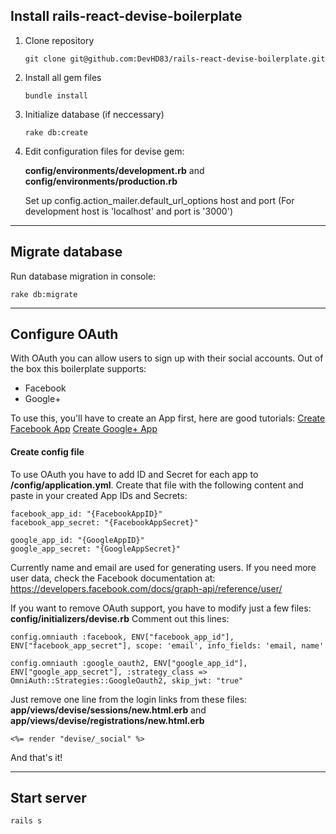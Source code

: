 ## Install rails-react-devise-boilerplate

1. Clone repository

    ```
    git clone git@github.com:DevHD83/rails-react-devise-boilerplate.git
    ```

2. Install all gem files

    ```
    bundle install
    ```

3. Initialize database (if neccessary)

    ```
    rake db:create
    ```

4. Edit configuration files for devise gem:

    **config/environments/development.rb** and **config/environments/production.rb**

    Set up config.action_mailer.default_url_options host and port
    (For development host is 'localhost' and port is '3000')

---

## Migrate database

Run database migration in console:
```
rake db:migrate
```

---

## Configure OAuth

With OAuth you can allow users to sign up with their social accounts.
Out of the box this boilerplate supports:
- Facebook
- Google+

To use this, you'll have to create an App first, here are good tutorials:
[Create Facebook App](https://developers.facebook.com/docs/apps/register#create-app)
[Create Google+ App](http://wpweb.co.in/documents/social-network-integration/google/)


#### Create config file

To use OAuth you have to add ID and Secret for each app to **/config/application.yml**.
Create that file with the following content and paste in your created App IDs and Secrets:
```
facebook_app_id: "{FacebookAppID}"
facebook_app_secret: "{FacebookAppSecret}"

google_app_id: "{GoogleAppID}"
google_app_secret: "{GoogleAppSecret}"
```

Currently name and email are used for generating users.
If you need more user data, check the Facebook documentation at:  https://developers.facebook.com/docs/graph-api/reference/user/



If you want to remove OAuth support, you have to modify just a few files:
**config/initializers/devise.rb**
Comment out this lines:
```
config.omniauth :facebook, ENV["facebook_app_id"], ENV["facebook_app_secret"], scope: 'email', info_fields: 'email, name'

config.omniauth :google_oauth2, ENV["google_app_id"], ENV["google_app_secret"], :strategy_class => OmniAuth::Strategies::GoogleOauth2, skip_jwt: "true"
```

Just remove one line from the login links from these files: **app/views/devise/sessions/new.html.erb** and **app/views/devise/registrations/new.html.erb**
```
<%= render "devise/_social" %>
```

And that's it!

---

## Start server
```
rails s
```
